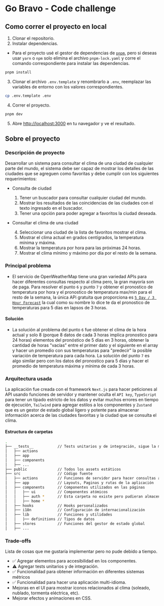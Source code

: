 # Go Bravo - Code challenge

## Como correr el proyecto en local

1. Clonar el repositorio.
2. Instalar dependencias.

- Para el proyecto usé el gestor de dependencias de [`pnpm`](https://pnpm.io/), pero si deseas usar `yarn` o `npm` solo elimina el archivo `pnpm-lock.yaml` y corre el comando correspondiente para instalar las dependencias.

```bash
pnpm install
```

3. Clonar el archivo `.env.template` y renombrarlo a `.env`, reemplazar las variables de entorno con los valores correspondientes.

```bash
cp .env.template .env
```

4. Correr el proyecto.

```bash
pnpm dev
```

5. Abre [http://localhost:3000](http://localhost:3000) en tu navegador y ve el resultado.

## Sobre el proyecto

### Descripción de proyecto

Desarrollar un sistema para consultar el clima de una ciudad de cualquier parte del mundo,
el sistema debe ser capaz de mostrar los detalles de las ciudades que se agreguen como
favoritas y debe cumplir con los siguientes requerimientos:

- Consulta de ciudad

  1. Tener un buscador para consultar cualquier ciudad del mundo.
  2. Mostrar los resultados de las coincidencias de las ciudades con el texto
     ingresado en el buscador.
  3. Tener una opción para poder agregar a favoritos la ciudad deseada.

- Consultar el clima de una ciudad

  4. Seleccionar una ciudad de la lista de favoritos mostrar el clima.
  5. Mostrar el clima actual en grados centígrados, la temperatura mínima y
     máxima.
  6. Mostrar la temperatura por hora para las próximas 24 horas.
  7. Mostrar el clima mínimo y máximo por día por el resto de la semana.

### Principal problema

- El servicio de OpenWeatherMap tiene una gran variedad APIs para hacer diferentes consultas respecto al clima pero, la gran mayoría son de paga. Para resolver el punto `6` y punto `7` y obtener el pronostico de temperatura por hora y el pronostico de temperatura max/min para el resto de la semana, la única APi gratuita que proporciona es [`5 Day / 3 Hour Forecast`](https://openweathermap.org/forecast5) la cual como su nombre lo dice te da el pronostico de temperaturas para 5 días en lapsos de 3 horas.

#### Solución

- La solución al problema del punto `6` fue obtener el clima de la hora actual y solo 8 (porque 8 datos de cada 3 horas implica pronostico para 24 horas) elementos del pronóstico de 5 días en 3 horas, obtener la cantidad de horas "vacías" entre el primer dato y el siguiente en el array y hacer un promedio con sus temperaturas para "predecir" la posible variación de temperatura para cada hora. La solución del punto `7` es algo similar pero con los datos del pronostico para 5 días y hacer el promedio de temperatura máxima y mínima de cada 3 horas.

### Arquitectura usada

La aplicación fue creada con el framework `Next.js` para hacer peticiones al API usando funciones de servidor y mantener oculta el `API key`, `TypeScript` para tener un tipado estricto de los datos y evitar muchos errores en tiempo de ejecución, `Tailwind` para agregar estilos a los componentes y `Zustand` que es un gestor de estado global ligero y potente para almacenar información acerca de las ciudades favoritas y la ciudad que se consulta el clima.

#### Estructura de carpetas

```bash
.
├── __tests__           // Tests unitarios y de integración, sigue la misma estructura de la carpeta `app` para mantener la organizacion de los tests
│   ├── actions
│   ├── app
│   ├── components
│   ├── ...
├── public              // Todos los assets estáticos
├── src                 // Código fuente
│   ├── actions         // Funciones de servidor para hacer consultas al API de OpenWeatherMap
│   ├── app             // Layouts, Paginas y rutas de la aplicación
│   ├── components      // Componentes utilizados en las páginas
│   │   ├── ui          // Componentes atómicos
│   │   ├── auth *      // Esta carpeta no existe pero pudieran almacenarse componentes relacionados con la autenticación y seguir este enfoque para cada ruta
│   │   ├── home *
│   ├── hooks           // Hooks personalizados
│   ├── i18n            // Configuración de internacionalización
│   ├── lib             // Funciones y utilidades
│   │   ├── definitions // Tipos de datos
│   ├── stores          // Funciones del gestor de estado global
│   ├── ...
```

### Trade-offs

Lista de cosas que me gustaría implementar pero no pude debido a tiempo.

- ✅ Agregar elementos para accesibilidad en los componentes.
- ⚠️ Agregar tests unitarios y de integración.
- ✅ Funcionalidad para obtener información en diferentes sistemas métricos
- ✅ Funcionalidad para hacer una aplicación multi-idioma.
- Mejoras en el UI para mostrar iconos relacionados al clima (soleado, nublado, tormenta eléctrica, etc).
- Mejorar efectos y animaciones en CSS.
